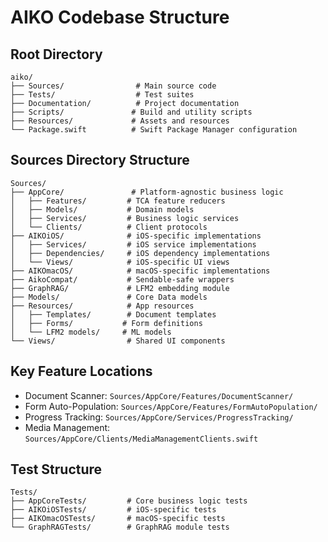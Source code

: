 # AIKO Codebase Structure

## Root Directory
```
aiko/
├── Sources/                # Main source code
├── Tests/                  # Test suites
├── Documentation/          # Project documentation
├── Scripts/               # Build and utility scripts
├── Resources/             # Assets and resources
└── Package.swift          # Swift Package Manager configuration
```

## Sources Directory Structure
```
Sources/
├── AppCore/               # Platform-agnostic business logic
│   ├── Features/         # TCA feature reducers
│   ├── Models/           # Domain models
│   ├── Services/         # Business logic services
│   └── Clients/          # Client protocols
├── AIKOiOS/              # iOS-specific implementations
│   ├── Services/         # iOS service implementations
│   ├── Dependencies/     # iOS dependency implementations
│   └── Views/            # iOS-specific UI views
├── AIKOmacOS/            # macOS-specific implementations
├── AikoCompat/           # Sendable-safe wrappers
├── GraphRAG/             # LFM2 embedding module
├── Models/               # Core Data models
├── Resources/            # App resources
│   ├── Templates/        # Document templates
│   ├── Forms/           # Form definitions
│   └── LFM2 models/     # ML models
└── Views/                # Shared UI components
```

## Key Feature Locations
- Document Scanner: `Sources/AppCore/Features/DocumentScanner/`
- Form Auto-Population: `Sources/AppCore/Features/FormAutoPopulation/`
- Progress Tracking: `Sources/AppCore/Services/ProgressTracking/`
- Media Management: `Sources/AppCore/Clients/MediaManagementClients.swift`

## Test Structure
```
Tests/
├── AppCoreTests/         # Core business logic tests
├── AIKOiOSTests/         # iOS-specific tests
├── AIKOmacOSTests/       # macOS-specific tests
└── GraphRAGTests/        # GraphRAG module tests
```